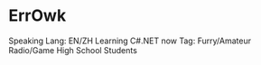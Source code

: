 # ErrOwk
Speaking Lang: EN/ZH
Learning C#.NET now
Tag: Furry/Amateur Radio/Game
High School Students
